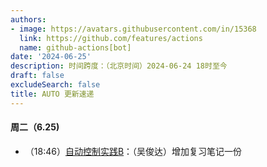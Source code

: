 ```yaml
---
authors:
- image: https://avatars.githubusercontent.com/in/15368
  link: https://github.com/features/actions
  name: github-actions[bot]
date: '2024-06-25'
description: 时间跨度：（北京时间）2024-06-24 18时至今
draft: false
excludeSearch: false
title: AUTO 更新速递
---
```


#### 周二（6.25) 

- （18:46）[自动控制实践B](https://github.com/HITSZ-OpenAuto/AUTO3002B)：（吴俊达）增加复习笔记一份

